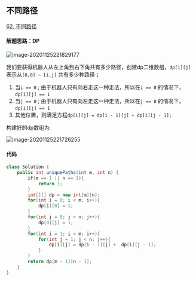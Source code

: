 ## 不同路径

[62. 不同路径](https://leetcode-cn.com/problems/unique-paths/)

#### 解题思路：DP

![image-20201125221829177](https://tva1.sinaimg.cn/large/0081Kckwgy1gl1s4uuuzpj30ma0a6q5j.jpg)

我们要获得机器人从左上角到右下角共有多少路径，创建dp二维数组，`dp[i][j]` 表示从`[0,0] ~ [i,j]` 共有多少种路径；

1. 当`i == 0`  ; 由于机器人只有向右走这一种走法，所以在`i == 0` 的情况下，`dp[i][j] == 1`
2. 当`j == 0` ; 由于机器人只有向左走这一种走法，所以在`j == 0` 的情况下，`dp[i][j] == 1`
3. 其他位置，则满足方程`dp[i][j] = dp[i - 1][j] + dp[i][j - 1];`

构建好的dp数组为:



![image-20201125221726255](https://tva1.sinaimg.cn/large/0081Kckwgy1gl1s42ippsj30m40a4n0g.jpg)

#### 代码

```java
class Solution {
    public int uniquePaths(int m, int n) {
        if(m == 1 || n == 1){
            return 1;
        }
        int[][] dp = new int[m][n];
        for(int i = 0; i < m; i++){
            dp[i][0] = 1;
        }
        for(int j = 0; j < n; j++){
            dp[0][j] = 1;
        }
        for(int i = 1; i < m; i++){
            for(int j = 1; j < n; j++){
                dp[i][j] = dp[i - 1][j] +  dp[i][j - 1];
            }
        }
        return dp[m - 1][n - 1];
    }
}
```

